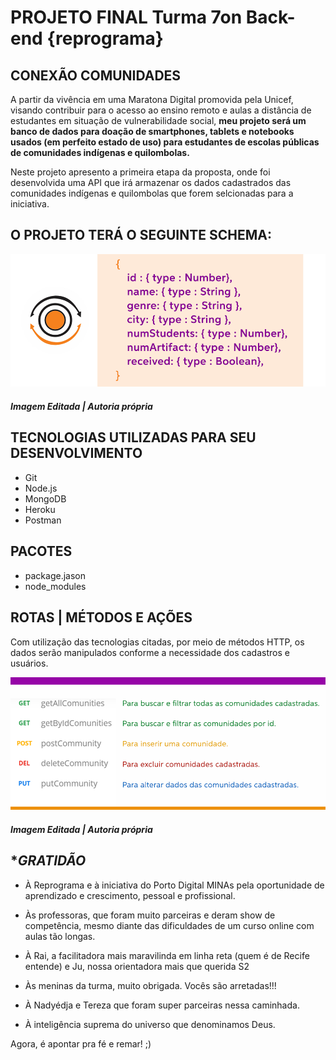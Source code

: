 # **PROJETO FINAL Turma 7on Back-end {reprograma}** 

## **CONEXÃO COMUNIDADES**

A partir da vivência em uma Maratona Digital promovida pela Unicef, visando contribuir para o acesso ao ensino remoto e aulas a distância de estudantes em situação de vulnerabilidade social, **meu projeto será um banco de dados para doação de smartphones, tablets e notebooks usados (em perfeito estado de uso) para estudantes de escolas públicas de comunidades indígenas e quilombolas.**

Neste projeto apresento a primeira etapa da proposta, onde foi desenvolvida uma API que irá armazenar os dados cadastrados das comunidades indígenas e quilombolas que forem selcionadas para a iniciativa. 

## **O PROJETO TERÁ O SEGUINTE SCHEMA:**

![schema comunidade](./images/schema-comunidades.png)
##### Imagem Editada | Autoria própria


## **TECNOLOGIAS UTILIZADAS PARA SEU DESENVOLVIMENTO**

- Git 
- Node.js 
- MongoDB
- Heroku
- Postman


## **PACOTES**

- package.jason 
- node_modules


## **ROTAS** | MÉTODOS E AÇÕES

Com utilização das tecnologias citadas, por meio de métodos HTTP, os dados serão manipulados conforme a necessidade dos cadastros e usuários.

![rotas com métodos e ações](./images/rotas_metodos-acoes.png)
##### Imagem Editada | Autoria própria


## **GRATIDÃO*

- À Reprograma e à iniciativa do Porto Digital MINAs pela oportunidade de aprendizado e crescimento, pessoal e profissional.

- Às professoras, que foram muito parceiras e deram show de competência, mesmo diante das dificuldades de um curso online com aulas tão longas.

- À Rai, a facilitadora mais maravilinda em linha reta (quem é de Recife entende) e Ju, nossa orientadora mais que querida S2

- Às meninas da turma, muito obrigada. Vocês são arretadas!!!

- À Nadyédja e Tereza que foram super parceiras nessa caminhada.

- À inteligência suprema do universo que denominamos Deus.

Agora, é apontar pra fé e remar! ;)
